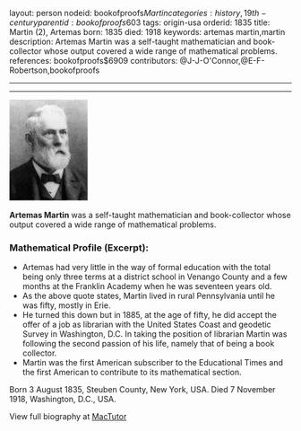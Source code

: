 layout: person
nodeid: bookofproofs$Martin
categories: history,19th-century
parentid: bookofproofs$603
tags: origin-usa
orderid: 1835
title: Martin (2), Artemas
born: 1835
died: 1918
keywords: artemas martin,martin
description: Artemas Martin was a self-taught mathematician and book-collector whose output covered a wide range of mathematical problems.
references: bookofproofs$6909
contributors: @J-J-O'Connor,@E-F-Robertson,bookofproofs

---



---

![Martin.jpg](https://github.com/bookofproofs/bookofproofs.github.io/blob/main/_sources/_assets/images/portraits/Martin.jpg?raw=true)

**Artemas Martin** was a self-taught mathematician and book-collector whose output covered a wide range of mathematical problems.

### Mathematical Profile (Excerpt):
* Artemas had very little in the way of formal education with the total being only three terms at a district school in Venango County and a few months at the Franklin Academy when he was seventeen years old.
* As the above quote states, Martin lived in rural Pennsylvania until he was fifty, mostly in Erie.
* He turned this down but in 1885, at the age of fifty, he did accept the offer of a job as librarian with the United States Coast and geodetic Survey in Washington, D.C. In taking the position of librarian Martin was following the second passion of his life, namely that of being a book collector.
* Martin was the first American subscriber to the Educational Times and the first American to contribute to its mathematical section.

Born 3 August 1835, Steuben County, New York, USA. Died 7 November 1918, Washington, D.C., USA.

View full biography at [MacTutor](https://mathshistory.st-andrews.ac.uk/Biographies/Martin/)
